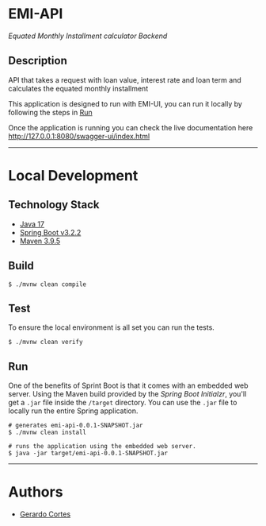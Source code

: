 # EMI-API
_Equated Monthly Installment calculator Backend_

## Description
API that takes a request with loan value, interest rate and loan term and calculates the equated monthly installment

This application is designed to run with EMI-UI, you can run it locally by following the steps in [Run](#run)

Once the application is running you can check the live documentation here http://127.0.0.1:8080/swagger-ui/index.html

---

# Local Development

## Technology Stack
- [Java 17](https://openjdk.org/projects/jdk/17/)
- [Spring Boot v3.2.2](https://spring.io/projects/spring-boot)
- [Maven 3.9.5](https://maven.apache.org/download.cgi?Preferred=ftp://ftp.osuosl.org/pub/apache/)

## Build
```shell
$ ./mvnw clean compile
```

## Test
To ensure the local environment is all set you can run the tests.
```shell
$ ./mvnw clean verify
```

## Run
One of the benefits of Sprint Boot is that it comes with an embedded web server. Using the Maven build provided by the _Spring Boot Initialzr_, you'll get a `.jar` file inside the `/target` directory. You can use the `.jar` file to locally run the entire Spring application.
```shell
# generates emi-api-0.0.1-SNAPSHOT.jar
$ ./mvnw clean install

# runs the application using the embedded web server.
$ java -jar target/emi-api-0.0.1-SNAPSHOT.jar
```

---

# Authors
- [Gerardo Cortes](mailto:mail@gerardocortes.com?subject=You%20are%20hired)
